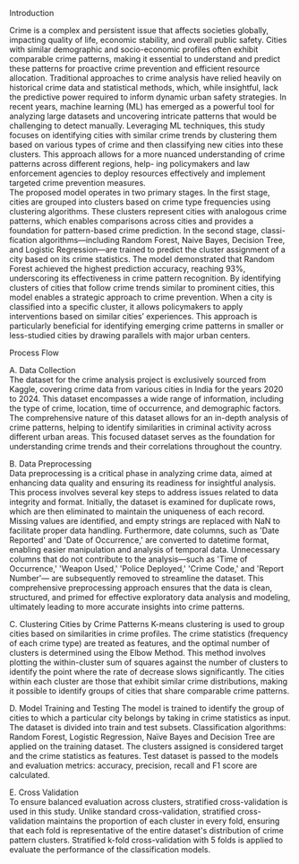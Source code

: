 Introduction

Crime is a complex and persistent issue that affects societies globally, impacting quality of life, economic stability, and overall public safety. Cities with similar demographic and 
socio-economic profiles often exhibit comparable crime 
patterns, making it essential to understand and predict these 
patterns for proactive crime prevention and efficient resource 
allocation. Traditional approaches to crime analysis have relied 
heavily on historical crime data and statistical methods, which, 
while insightful, lack the predictive power required to inform 
dynamic urban safety strategies. 
In recent years, machine learning (ML) has emerged as a 
powerful tool for analyzing large datasets and uncovering 
intricate patterns that would be challenging to detect manually. 
Leveraging ML techniques, this study focuses on identifying 
cities with similar crime trends by clustering them based on 
various types of crime and then classifying new cities into 
these clusters. This approach allows for a more nuanced 
understanding of crime patterns across different regions, help- 
ing policymakers and law enforcement agencies to deploy 
resources effectively and implement targeted crime prevention 
measures.  
The proposed model operates in two primary stages.  In the 
first stage, cities are grouped into clusters based on crime type 
frequencies using clustering algorithms. These clusters 
represent cities with analogous crime patterns, which enables 
comparisons across cities and provides a foundation for 
pattern-based crime prediction. In the second stage, classi- 
fication algorithms—including Random Forest, Naive Bayes, 
Decision Tree, and Logistic Regression—are trained to predict 
the cluster assignment of a city based on its crime statistics. 
The model demonstrated that Random Forest achieved the 
highest prediction accuracy, reaching 93%, underscoring its 
effectiveness in crime pattern recognition. By identifying 
clusters of cities that follow crime trends similar to prominent 
cities, this model enables a strategic approach to crime 
prevention. When a city is classified into a specific cluster, it 
allows policymakers to apply interventions based on similar 
cities’ experiences. This approach is particularly beneficial for 
identifying emerging crime patterns in smaller or less-studied 
cities by drawing parallels with major urban centers. 

Process Flow

A. Data Collection  
The dataset for the crime analysis project is exclusively 
sourced from Kaggle, covering crime data from various 
cities in India for the years 2020 to 2024. This dataset 
encompasses a wide range of information, including the 
type of crime, location, time of occurrence, and 
demographic factors. The comprehensive nature of this 
dataset allows for an in-depth analysis of crime patterns, 
helping to identify similarities in criminal activity across 
different urban areas. This focused dataset serves as the 
foundation for understanding crime trends and their 
correlations throughout the country. 

B. Data Preprocessing  
Data preprocessing is a critical phase in analyzing crime 
data, aimed at enhancing data quality and ensuring its 
readiness for insightful analysis. This process involves 
several key steps to address issues related to data 
integrity and format. Initially, the dataset is examined 
for duplicate rows, which are then eliminated to 
maintain the uniqueness of each record. Missing values 
are identified, and empty strings are replaced with NaN 
to facilitate proper data handling. Furthermore, date 
columns, such as 'Date Reported' and 'Date of 
Occurrence,' are converted to datetime format, enabling 
easier manipulation and analysis of temporal data. 
Unnecessary columns that do not contribute to the 
analysis—such as 'Time of Occurrence,' 'Weapon Used,' 
'Police Deployed,' 'Crime Code,' and 'Report Number'—
are subsequently removed to streamline the dataset. 
This comprehensive preprocessing approach ensures 
that the data is clean, structured, and primed for 
effective exploratory data analysis and modeling, 
ultimately leading to more accurate insights into crime 
patterns. 

C. Clustering Cities by Crime Patterns 
K-means clustering is used to group cities based on 
similarities in crime profiles. The crime statistics 
(frequency of each crime type) are treated as features, 
and the optimal number of clusters is determined using 
the Elbow Method. This method involves plotting the 
within-cluster sum of squares against the number of 
clusters to identify the point where the rate of decrease 
slows significantly. The cities within each cluster are 
those that exhibit similar crime distributions, making it 
possible to identify groups of cities that share 
comparable crime patterns. 

D. Model Training and Testing 
The model is trained to identify the group of cities to 
which a particular city belongs by taking in crime 
statistics as input. The dataset is divided into train and 
test subsets. Classification algorithms: Random Forest, 
Logistic Regression, Naïve Bayes and Decision Tree 
are applied on the training dataset. The clusters 
assigned is considered target and the crime statistics as 
features. Test dataset is passed to the models and 
evaluation metrics: accuracy, precision, recall and F1
score are calculated. 

E. Cross Validation  
To ensure balanced evaluation across clusters, 
stratified cross-validation is used in this study. Unlike 
standard cross-validation, stratified cross-validation 
maintains the proportion of each cluster in every fold, 
ensuring that each fold is representative of the entire 
dataset's distribution of crime pattern clusters. 
Stratified k-fold cross-validation with 5 folds is 
applied to evaluate the performance of the 
classification models. 
